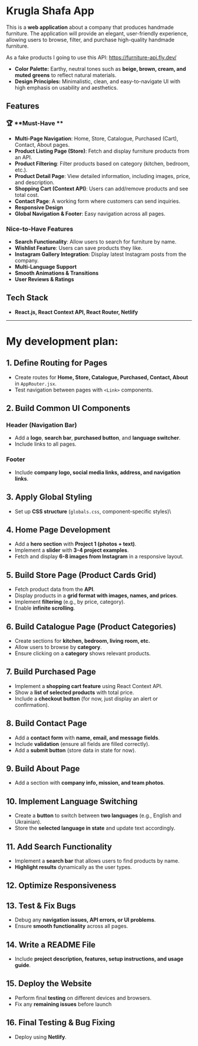 # Krugla Shafa App
This is a **web application** about a company that produces handmade furniture. The application will provide an elegant, user-friendly experience, allowing users to browse, filter, and purchase high-quality handmade furniture. 

 As a fake products I going to use this API:
https://furniture-api.fly.dev/

- **Color Palette:** Earthy, neutral tones such as **beige, brown, cream, and muted greens** to reflect natural materials.
- **Design Principles:** Minimalistic, clean, and easy-to-navigate UI with high emphasis on usability and aesthetics.

## Features 
### 🏆 **Must-Have **
- **Multi-Page Navigation**: Home, Store, Catalogue, Purchased (Cart), Contact, About pages.
- **Product Listing Page (Store)**: Fetch and display furniture products from an API.
- **Product Filtering**: Filter products based on category (kitchen, bedroom, etc.).
- **Product Detail Page**: View detailed information, including images, price, and description.
- **Shopping Cart (Context API)**: Users can add/remove products and see total cost.
- **Contact Page**: A working form where customers can send inquiries.
- **Responsive Design**
- **Global Navigation & Footer**: Easy navigation across all pages.

###  **Nice-to-Have Features**
- **Search Functionality**: Allow users to search for furniture by name.
- **Wishlist Feature**: Users can save products they like.
- **Instagram Gallery Integration**: Display latest Instagram posts from the company.
- **Multi-Language Support**
- **Smooth Animations & Transitions**
- **User Reviews & Ratings**

## Tech Stack
- **React.js, React Context API, React Router, Netlify**
---
#  **My development plan:**

## 1. Define Routing for Pages
- Create routes for **Home, Store, Catalogue, Purchased, Contact, About** in `AppRouter.jsx`.
- Test navigation between pages with `<Link>` components.

## 2. Build Common UI Components
### Header (Navigation Bar)
- Add a **logo**, **search bar**, **purchased button**, and **language switcher**.
- Include links to all pages.

### Footer
- Include **company logo, social media links, address, and navigation links**.

## 3. Apply Global Styling
- Set up **CSS structure** (`globals.css`, component-specific styles)\

## 4. Home Page Development
- Add a **hero section** with **Project 1 (photos + text)**.
- Implement a **slider** with **3-4 project examples**.
- Fetch and display **6-8 images from Instagram** in a responsive layout.

## 5. Build Store Page (Product Cards Grid)
- Fetch product data from the **API**.
- Display products in a **grid format with images, names, and prices**.
- Implement **filtering** (e.g., by price, category).
- Enable **infinite scrolling**.

## 6. Build Catalogue Page (Product Categories)
- Create sections for **kitchen, bedroom, living room, etc.**
- Allow users to browse by **category**.
- Ensure clicking on a **category** shows relevant products.

## 7. Build Purchased Page
- Implement a **shopping cart feature** using React Context API.
- Show a **list of selected products** with total price.
- Include a **checkout button** (for now, just display an alert or confirmation).

## 8. Build Contact Page
- Add a **contact form** with **name, email, and message fields**.
- Include **validation** (ensure all fields are filled correctly).
- Add a **submit button** (store data in state for now).

## 9. Build About Page
- Add a section with **company info, mission, and team photos**.

## 10. Implement Language Switching
- Create a **button** to switch between **two languages** (e.g., English and Ukrainian).
- Store the **selected language in state** and update text accordingly.

## 11. Add Search Functionality
- Implement a **search bar** that allows users to find products by name.
- **Highlight results** dynamically as the user types.

## 12. Optimize Responsiveness

## 13. Test & Fix Bugs
- Debug any **navigation issues, API errors, or UI problems**.
- Ensure **smooth functionality** across all pages.

## 14. Write a README File
- Include **project description, features, setup instructions, and usage guide**.

## 15. Deploy the Website
- Perform final **testing** on different devices and browsers.
- Fix any **remaining issues** before launch

## 16. Final Testing & Bug Fixing
- Deploy using **Netlify**.


